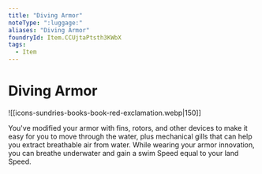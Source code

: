 ```yaml
---
title: "Diving Armor"
noteType: ":luggage:"
aliases: "Diving Armor"
foundryId: Item.CCUjtaPtsth3KWbX
tags:
  - Item
---
```


# Diving Armor
![[icons-sundries-books-book-red-exclamation.webp|150]]

You've modified your armor with fins, rotors, and other devices to make it easy for you to move through the water, plus mechanical gills that can help you extract breathable air from water. While wearing your armor innovation, you can breathe underwater and gain a swim Speed equal to your land Speed.
